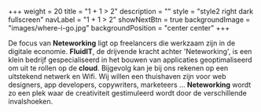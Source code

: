+++
  weight = 20
  title = "1 + 1 > 2"
  description = ""
  style = "style2 right dark fullscreen"
  navLabel = "1 + 1 > 2"
  showNextBtn = true
  backgroundImage = "images/where-i-go.jpg"
  backgroundPosition = "center center"
+++

De focus van **Neteworking** ligt op freelancers die werkzaam zijn in de digitale economie. **FluidIT**, de drijvende kracht achter 'Neteworking', is een klein bedrijf gespecialiseerd in het bouwen van applicaties geoptimaliseerd om uit te rollen op de **cloud**. Bijgevolg kan je bij ons rekenen op een uitstekend netwerk en Wifi.  Wij willen een thuishaven zijn voor web designers, app developers, copywriters, marketeers ... **Neteworking** wordt zo een plek waar de creativiteit gestimuleerd wordt door de verschillende invalshoeken. 
